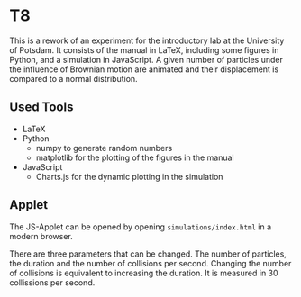 # T8

This is a rework of an experiment for the introductory lab at the University of
Potsdam. It consists of the manual in LaTeX, including some figures in Python,
and a simulation in JavaScript. A given number of particles under the influence
of Brownian motion are animated and their displacement is compared to a normal
distribution.

## Used Tools
- LaTeX
- Python
  - numpy to generate random numbers
  - matplotlib for the plotting of the figures in the manual
- JavaScript
  - Charts.js for the dynamic plotting in the simulation
  
## Applet

The JS-Applet can be opened by opening ```simulations/index.html``` in a modern browser. 

There are three parameters that can be changed. The number of particles, the duration and the number of collisions per second.
Changing the number of collisions is equivalent to increasing the duration. It is measured in 30 collissions per second.
